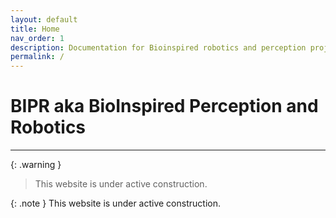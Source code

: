 ```yaml
---
layout: default
title: Home
nav_order: 1
description: Documentation for Bioinspired robotics and perception project
permalink: /
---
```


# BIPR aka BioInspired Perception and Robotics

---
{: .warning } 
> This website is under active construction. 

{: .note } This website is under active construction. 
